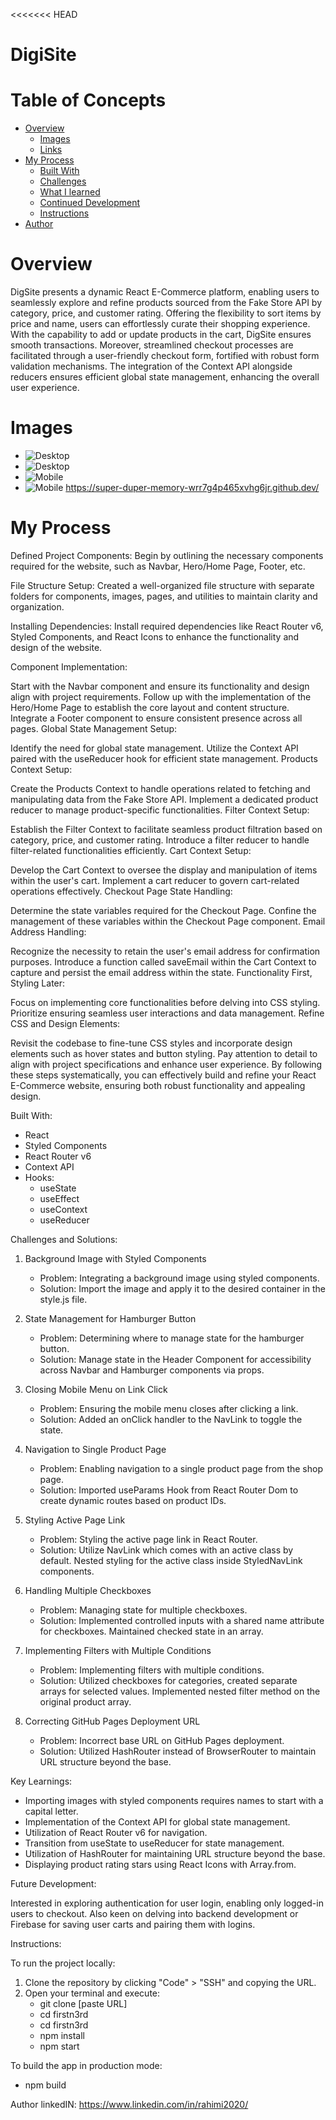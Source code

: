 

<<<<<<< HEAD
# DigiSite

# Table of Concepts

- [Overview](#overview)
    - [Images](#images)
    - [Links](#links)
- [My Process](#my-process)
    - [Built With](#built-with)
    - [Challenges](#challenges)
    - [What I learned](#What-i-learned)
    - [Continued Development](#continued-development)
    - [Instructions](#instructions)
- [Author](#author)

# Overview

DigSite presents a dynamic React E-Commerce platform, enabling users to seamlessly explore and refine products sourced from the Fake Store API by category, price, and customer rating. Offering the flexibility to sort items by price and name, users can effortlessly curate their shopping experience. With the capability to add or update products in the cart, DigSite ensures smooth transactions. Moreover, streamlined checkout processes are facilitated through a user-friendly checkout form, fortified with robust form validation mechanisms. The integration of the Context API alongside reducers ensures efficient global state management, enhancing the overall user experience.

# Images

- ![Desktop](/src/images/desktop1.png)
- ![Desktop](/src/images/desktop2.png)
- ![Mobile](/src/images/mobile1.png)
- ![Mobile](/src/images/mobile2.png)
https://super-duper-memory-wrr7g4p465xvhg6jr.github.dev/



# My Process
Defined Project Components: Begin by outlining the necessary components required for the website, such as Navbar, Hero/Home Page, Footer, etc.

File Structure Setup: Created a well-organized file structure with separate folders for components, images, pages, and utilities to maintain clarity and organization.

Installing Dependencies: Install required dependencies like React Router v6, Styled Components, and React Icons to enhance the functionality and design of the website.

Component Implementation:

Start with the Navbar component and ensure its functionality and design align with project requirements.
Follow up with the implementation of the Hero/Home Page to establish the core layout and content structure.
Integrate a Footer component to ensure consistent presence across all pages.
Global State Management Setup:

Identify the need for global state management.
Utilize the Context API paired with the useReducer hook for efficient state management.
Products Context Setup:

Create the Products Context to handle operations related to fetching and manipulating data from the Fake Store API.
Implement a dedicated product reducer to manage product-specific functionalities.
Filter Context Setup:

Establish the Filter Context to facilitate seamless product filtration based on category, price, and customer rating.
Introduce a filter reducer to handle filter-related functionalities efficiently.
Cart Context Setup:

Develop the Cart Context to oversee the display and manipulation of items within the user's cart.
Implement a cart reducer to govern cart-related operations effectively.
Checkout Page State Handling:

Determine the state variables required for the Checkout Page.
Confine the management of these variables within the Checkout Page component.
Email Address Handling:

Recognize the necessity to retain the user's email address for confirmation purposes.
Introduce a function called saveEmail within the Cart Context to capture and persist the email address within the state.
Functionality First, Styling Later:

Focus on implementing core functionalities before delving into CSS styling.
Prioritize ensuring seamless user interactions and data management.
Refine CSS and Design Elements:

Revisit the codebase to fine-tune CSS styles and incorporate design elements such as hover states and button styling.
Pay attention to detail to align with project specifications and enhance user experience.
By following these steps systematically, you can effectively build and refine your React E-Commerce website, ensuring both robust functionality and appealing design.

Built With:

- React
- Styled Components
- React Router v6
- Context API
- Hooks:
    - useState
    - useEffect
    - useContext
    - useReducer

Challenges and Solutions:

1. Background Image with Styled Components
   - Problem: Integrating a background image using styled components.
   - Solution: Import the image and apply it to the desired container in the style.js file.

2. State Management for Hamburger Button
   - Problem: Determining where to manage state for the hamburger button.
   - Solution: Manage state in the Header Component for accessibility across Navbar and Hamburger components via props.

3. Closing Mobile Menu on Link Click
   - Problem: Ensuring the mobile menu closes after clicking a link.
   - Solution: Added an onClick handler to the NavLink to toggle the state.

4. Navigation to Single Product Page
   - Problem: Enabling navigation to a single product page from the shop page.
   - Solution: Imported useParams Hook from React Router Dom to create dynamic routes based on product IDs.

5. Styling Active Page Link
   - Problem: Styling the active page link in React Router.
   - Solution: Utilize NavLink which comes with an active class by default. Nested styling for the active class inside StyledNavLink components.

6. Handling Multiple Checkboxes
   - Problem: Managing state for multiple checkboxes.
   - Solution: Implemented controlled inputs with a shared name attribute for checkboxes. Maintained checked state in an array.

7. Implementing Filters with Multiple Conditions
   - Problem: Implementing filters with multiple conditions.
   - Solution: Utilized checkboxes for categories, created separate arrays for selected values. Implemented nested filter method on the original product array.

8. Correcting GitHub Pages Deployment URL
   - Problem: Incorrect base URL on GitHub Pages deployment.
   - Solution: Utilized HashRouter instead of BrowserRouter to maintain URL structure beyond the base.

Key Learnings:

- Importing images with styled components requires names to start with a capital letter.
- Implementation of the Context API for global state management.
- Utilization of React Router v6 for navigation.
- Transition from useState to useReducer for state management.
- Utilization of HashRouter for maintaining URL structure beyond the base.
- Displaying product rating stars using React Icons with Array.from.

Future Development:

Interested in exploring authentication for user login, enabling only logged-in users to checkout. Also keen on delving into backend development or Firebase for saving user carts and pairing them with logins.

Instructions:

To run the project locally:

1. Clone the repository by clicking "Code" > "SSH" and copying the URL.
2. Open your terminal and execute:
   - git clone [paste URL]
   - cd firstn3rd
   - cd firstn3rd
   - npm install
   - npm start

To build the app in production mode:
- npm build

Author linkedIN: https://www.linkedin.com/in/rahimi2020/


